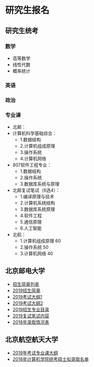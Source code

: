 # 研究生报名

## 研究生统考

### 数学

- 高等数学
- 线性代数
- 概率统计

### 英语

### 政治

### 专业课

- 北邮：
- 计算机科学基础综合：
  - 1.数据结构
  - 2.计算机组成原理
  - 3.操作系统
  - 4.计算机网络
- 807软件工程专业：
  - 1.数据结构
  - 2.操作系统
  - 3.数据库系统与原理
- 北邮复试笔试（6选4）：
  - 1.编译原理与技术
  - 2.计算机系统结构
  - 3.数据库系统原理
  - 4.软件工程
  - 5.通信原理
  - 6.人工智能
- 北航：
  - 1.计算机组成原理 60
  - 2.操作系统 50
  - 3.计算机网络 40

## 北京邮电大学

- [招生简章列表](https://yzb.bupt.edu.cn/list/list.php?p=8_4_1)
- [2019招生简章](https://yzb.bupt.edu.cn/content/content.php?p=8_4_336)
- [2019考试大纲1](https://yzb.bupt.edu.cn/content/content.php?p=8_4_269)
- [2019考试大纲2](https://yzb.bupt.edu.cn/content/content.php?p=8_4_270)
- [2019招生专业目录](https://yzb.bupt.edu.cn/content/content.php?p=8_4_65)
- [2019复试笔试内容](https://yzb.bupt.edu.cn/content/content.php?p=8_4_271)
- [2018年录取情况表](https://yzb.bupt.edu.cn/content/content.php?p=3_9_338)

## 北京航空航天大学

- [2019年考试专业课大纲](http://scse.buaa.edu.cn/info/1102/5423.htm)
- [2018年计算机学院统考硕士拟录取名单](http://scse.buaa.edu.cn/info/1102/5100.htm)